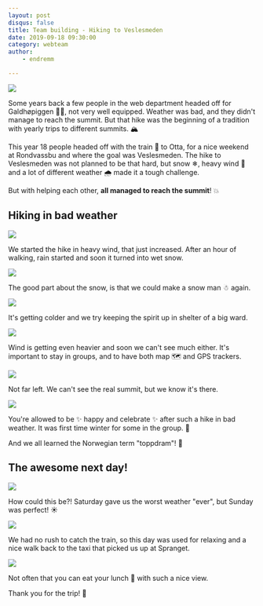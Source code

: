 ```yaml
---
layout: post
disqus: false
title: Team building - Hiking to Veslesmeden
date: 2019-09-18 09:30:00
category: webteam
author:
    - endremm

---
```

<img src="{{ site.baseurl }}/img/veslesmeden/veslesmeden-01.jpg"/>

Some years back a few people in the web department headed off for Galdhøpiggen 🎒🥾, not very well equipped. Weather was bad, and they didn't manage to reach the summit. But that hike was the beginning of a tradition with yearly trips to different summits. 🏔

This year 18 people headed off with the train 🚝 to Otta, for a nice weekend at Rondvassbu and where the goal was Veslesmeden. The hike to Veslesmeden was not planned to be that hard, but snow ❄, heavy wind 💨 and a lot of different weather 🌧 made it a tough challenge.

But with helping each other, **all managed to reach the summit**! 💥

## Hiking in bad weather

<img src="{{ site.baseurl }}/img/veslesmeden/veslesmeden-02.jpg"/>

We started the hike in heavy wind, that just increased. After an hour of walking, rain started and soon it turned into wet snow.

<img src="{{ site.baseurl }}/img/veslesmeden/veslesmeden-03.jpg"/>

The good part about the snow, is that we could make a snow man ☃ again.

<img src="{{ site.baseurl }}/img/veslesmeden/veslesmeden-04.jpg"/>

It's getting colder and we try keeping the spirit up in shelter of a big ward. 

<img src="{{ site.baseurl }}/img/veslesmeden/veslesmeden-05.jpg"/>

Wind is getting even heavier and soon we can't see much either. It's important to stay in groups, and to have both map 🗺 and GPS trackers.

<img src="{{ site.baseurl }}/img/veslesmeden/veslesmeden-06.jpg"/>

Not far left. We can't see the real summit, but we know it's there.

<img src="{{ site.baseurl }}/img/veslesmeden/veslesmeden-07.jpg"/>

You're allowed to be ✨ happy and celebrate ✨ after such a hike in bad weather. It was first time winter for some in the group. 🥶

And we all learned the Norwegian term "toppdram"! 🍾

## The awesome next day! 

<img src="{{ site.baseurl }}/img/veslesmeden/veslesmeden-08.jpg"/>

How could this be?! Saturday gave us the worst weather "ever", but Sunday was perfect! ☀️

<img src="{{ site.baseurl }}/img/veslesmeden/veslesmeden-09.jpg"/>

We had no rush to catch the train, so this day was used for relaxing and a nice walk back to the taxi that picked us up at Spranget. 

<img src="{{ site.baseurl }}/img/veslesmeden/veslesmeden-10.jpg"/>

Not often that you can eat your lunch 👝 with such a nice view.

Thank you for the trip! 🌟

